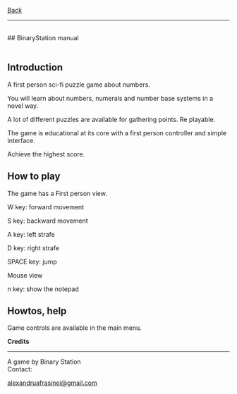 [Back](https://binary-station.github.io)
<hr>
<br>
## BinaryStation manual<br><br>

## Introduction

A first person sci-fi puzzle game about numbers.

You will learn about numbers, numerals and number base systems in a novel way.

A lot of different puzzles are available for gathering points. Re playable.

The game is educational at its core with a first person controller and simple interface.

Achieve the highest score.

## How to play

The game has a First person view.

W key: forward movement

S key: backward movement

A key: left strafe

D key: right strafe
 
SPACE key: jump

Mouse view

n key: show the notepad

## Howtos, help

Game controls are available in the main menu.

**Credits**

----------

A game by Binary Station
<br>
Contact:

<alexandruafrasinei@gmail.com>
